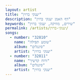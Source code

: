 ```yaml
---
layout: artist
title: "יענקי ברוין"
description: "דף האמן יענקי ברוין"
keywords: "שירים, מוזיקה, יענקי ברוין"
permalink: /artists/יענקי-ברוין/
songs:
  - number: "32810"
    name: "שומע תפילה"
    album: "סינגלים"
    artist: "יענקי ברוין"
  - number: "32811"
    name: "ורוח קדשיך"
    album: "סינגלים"
    artist: "יענקי ברוין"
---
```

